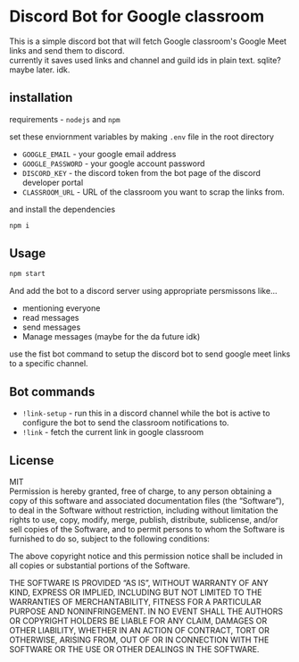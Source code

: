 # Discord Bot for Google classroom
This is a simple discord bot that will fetch Google classroom's Google Meet links and send them to discord.<br> 
currently it saves used links and channel and guild ids in plain text. sqlite? maybe later. idk.


## installation
requirements - `nodejs` and `npm` 

set these enviornment variables by making `.env` file in the root directory

- `GOOGLE_EMAIL` -  your google email address 
- `GOOGLE_PASSWORD` - your google account password
- `DISCORD_KEY` - the discord token from the bot page of the discord developer portal
- `CLASSROOM_URL` - URL of the classroom you want to scrap the links from. 


and install the dependencies
```bash
npm i
```

## Usage

```bash
npm start
```

And add the bot to a discord server using appropriate persmissons like...
- mentioning everyone
- read messages
- send messages
- Manage messages (maybe for the da future idk)

use the fist bot command to setup the discord bot to send google meet links to a specific channel.

## Bot commands
- `!link-setup` - run this in a discord channel while the bot is active to configure the bot to send the classroom notifications to.
- `!link` - fetch the current link in google classroom


## License
MIT <br>
Permission is hereby granted, free of charge, to any person obtaining a copy of this software and associated documentation files (the “Software”), to deal in the Software without restriction, including without limitation the rights to use, copy, modify, merge, publish, distribute, sublicense, and/or sell copies of the Software, and to permit persons to whom the Software is furnished to do so, subject to the following conditions:

The above copyright notice and this permission notice shall be included in all copies or substantial portions of the Software.

THE SOFTWARE IS PROVIDED “AS IS”, WITHOUT WARRANTY OF ANY KIND, EXPRESS OR IMPLIED, INCLUDING BUT NOT LIMITED TO THE WARRANTIES OF MERCHANTABILITY, FITNESS FOR A PARTICULAR PURPOSE AND NONINFRINGEMENT. IN NO EVENT SHALL THE AUTHORS OR COPYRIGHT HOLDERS BE LIABLE FOR ANY CLAIM, DAMAGES OR OTHER LIABILITY, WHETHER IN AN ACTION OF CONTRACT, TORT OR OTHERWISE, ARISING FROM, OUT OF OR IN CONNECTION WITH THE SOFTWARE OR THE USE OR OTHER DEALINGS IN THE SOFTWARE.
